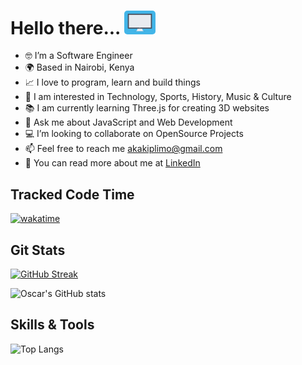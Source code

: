 #  Hello there... <img src="https://github.com/akakiplimo/akakiplimo/blob/main/responsive_screen.gif" alt-text="👋🏾" height="auto" width="50px" style="border-radius:5px">
  - 🤓  I’m a Software Engineer
  - 🌍  Based in Nairobi, Kenya
  - 📈  I love to program, learn and build things
  - 🌱  I am interested in Technology, Sports, History, Music & Culture
  - 📚  I am currently learning Three.js for creating 3D websites
  - 💬  Ask me about JavaScript and Web Development
  - 💻  I’m looking to collaborate on OpenSource Projects
  - 📫  Feel free to reach me akakiplimo@gmail.com
  - 📖  You can read more about me at [LinkedIn](https://www.linkedin.com/in/adrian-kiplimo-55947a132/)

Tracked Code Time
------
[![wakatime](https://wakatime.com/badge/user/1104554e-140e-4264-93bb-2642f42d09cf.svg)](https://wakatime.com/@1104554e-140e-4264-93bb-2642f42d09cf)

Git Stats
------
[![GitHub Streak](http://github-readme-streak-stats.herokuapp.com?user=akakiplimo&theme=light&background=FFFFFF)](https://git.io/streak-stats)

![Oscar's GitHub stats](https://github-readme-stats-sigma-five.vercel.app/api?username=akakiplimo&count_private=true&show_icons=true&theme=tokyonight)


Skills & Tools
-------

![Top Langs](https://github-readme-stats-sigma-five.vercel.app/api/top-langs/?username=akakiplimo&hide=javascript,css,scss,shaderlab,html&langs_count=7&layout=compact)

<!--

Wakatime Stats
-------

[![willianrod's wakatime stats](https://github-readme-stats.vercel.app/api/wakatime?username=abracodeabra&layout=compact&theme=radical)](https://github.com/anuraghazra/github-readme-stats)

[![willianrod's wakatime stats](https://github-readme-stats.vercel.app/api/wakatime?username=abracodeabra)](https://github.com/anuraghazra/github-readme-stats)

-->

<!--
**akakiplimo/akakiplimo** is a ✨ _special_ ✨ repository because its `README.md` (this file) appears on your GitHub profile.

Here are some ideas to get you started:

- 🔭 I’m currently working on ...
- 🌱 I’m currently learning ...
- 👯 I’m looking to collaborate on ...
- 🤔 I’m looking for help with ...
- 💬 Ask me about ...
- 📫 How to reach me: ...
- 😄 Pronouns: ...
- ⚡ Fun fact: ...
-->
